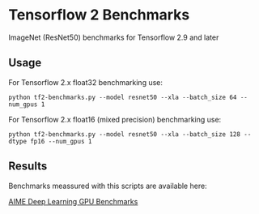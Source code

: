 # Tensorflow 2 Benchmarks

ImageNet (ResNet50) benchmarks for Tensorflow 2.9 and later

## Usage

For Tensorflow 2.x float32 benchmarking use:

```
python tf2-benchmarks.py --model resnet50 --xla --batch_size 64 --num_gpus 1
```

For Tensorflow 2.x float16 (mixed precision) benchmarking use:

```
python tf2-benchmarks.py --model resnet50 --xla --batch_size 128 --dtype fp16 --num_gpus 1
```

## Results

Benchmarks meassured with this scripts are available here:

[AIME Deep Learning GPU Benchmarks](https://www.aime.info/blog/en/deep-learning-gpu-benchmarks/)
